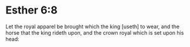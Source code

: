 # Esther 6:8

Let the royal apparel be brought which the king [useth] to wear, and the horse that the king rideth upon, and the crown royal which is set upon his head: